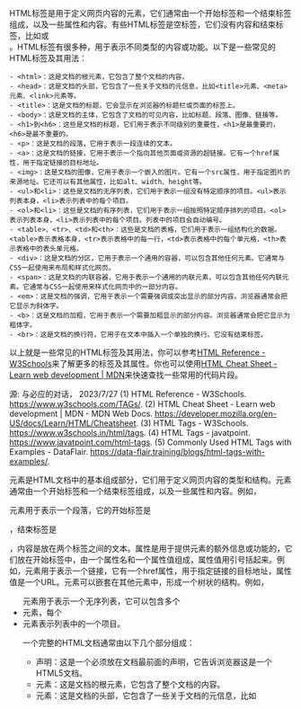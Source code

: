 HTML标签是用于定义网页内容的元素，它们通常由一个开始标签和一个结束标签组成，以及一些属性和内容。有些HTML标签是空标签，它们没有内容和结束标签，比如<img>或<br>。HTML标签有很多种，用于表示不同类型的内容或功能。以下是一些常见的HTML标签及其用法：
```
- <html>：这是文档的根元素，它包含了整个文档的内容。
- <head>：这是文档的头部，它包含了一些关于文档的元信息，比如<title>元素、<meta>元素、<link>元素等。
- <title>：这是文档的标题，它会显示在浏览器的标题栏或页面的标签上。
- <body>：这是文档的主体，它包含了文档的可见内容，比如标题、段落、图像、链接等。
- <h1>到<h6>：这些是文档的标题，它们用于表示不同级别的重要性，<h1>是最重要的，<h6>是最不重要的。
- <p>：这是文档的段落，它用于表示一段连续的文本。
- <a>：这是文档的链接，它用于表示一个指向其他页面或资源的超链接。它有一个href属性，用于指定链接的目标地址。
- <img>：这是文档的图像，它用于表示一个嵌入的图片。它有一个src属性，用于指定图片的来源地址。它还可以有其他属性，比如alt、width、height等。
- <ul>和<li>：这些是文档的无序列表，它们用于表示一组没有特定顺序的项目。<ul>表示列表本身，<li>表示列表中的每个项目。
- <ol>和<li>：这些是文档的有序列表，它们用于表示一组按照特定顺序排列的项目。<ol>表示列表本身，<li>表示列表中的每个项目。列表中的项目会自动编号。
- <table>、<tr>、<td>和<th>：这些是文档的表格，它们用于表示一组结构化的数据。<table>表示表格本身，<tr>表示表格中的每一行，<td>表示表格中的每个单元格，<th>表示表格中的表头单元格。
- <div>：这是文档的分区，它用于表示一个通用的容器，可以包含其他任何元素。它通常与CSS一起使用来布局和样式化网页。
- <span>：这是文档的内联容器，它用于表示一个通用的内联元素，可以包含其他任何内联元素。它通常与CSS一起使用来样式化网页中的一部分内容。
- <em>：这是文档的强调，它用于表示一个需要强调或突出显示的部分内容。浏览器通常会把它显示为斜体字。
- <b>：这是文档的加粗，它用于表示一个需要加粗显示的部分内容。浏览器通常会把它显示为粗体字。
- <br>：这是文档的换行符，它用于在文本中插入一个单独的换行。它没有结束标签。
```
以上就是一些常见的HTML标签及其用法，你可以参考[HTML Reference - W3Schools](https://www.w3schools.com/TAGs/)来了解更多的标签及其属性。你也可以使用[HTML Cheat Sheet - Learn web development | MDN](https://developer.mozilla.org/en-US/docs/Learn/HTML/Cheatsheet)来快速查找一些常用的代码片段。

源: 与必应的对话， 2023/7/27
(1) HTML Reference - W3Schools. https://www.w3schools.com/TAGs/.
(2) HTML Cheat Sheet - Learn web development | MDN - MDN Web Docs. https://developer.mozilla.org/en-US/docs/Learn/HTML/Cheatsheet.
(3) HTML Tags - W3Schools. https://www.w3schools.in/html/tags.
(4) HTML Tags - javatpoint. https://www.javatpoint.com/html-tags.
(5) Commonly Used HTML Tags with Examples - DataFlair. https://data-flair.training/blogs/html-tags-with-examples/.

元素是HTML文档中的基本组成部分，它们用于定义网页内容的类型和结构。元素通常由一个开始标签和一个结束标签组成，以及一些属性和内容。例如，<p>元素用于表示一个段落，它的开始标签是<p>，结束标签是</p>，内容是放在两个标签之间的文本。属性是用于提供元素的额外信息或功能的，它们放在开始标签中，由一个属性名和一个属性值组成，属性值用引号括起来。例如，<a>元素用于表示一个链接，它有一个href属性，用于指定链接的目标地址，属性值是一个URL。元素可以嵌套在其他元素中，形成一个树状的结构。例如，<ul>元素用于表示一个无序列表，它可以包含多个<li>元素，每个<li>元素表示列表中的一个项目。


一个完整的HTML文档通常由以下几个部分组成：

- <!DOCTYPE html>声明：这是一个必须放在文档最前面的声明，它告诉浏览器这是一个HTML5文档。
- <html>元素：这是文档的根元素，它包含了整个文档的内容。
- <head>元素：这是文档的头部，它包含了一些关于文档的元信息，比如<title>元素、<meta>元素、<link>元素等。
- <body>元素：这是文档的主体，它包含了文档的可见内容，比如标题、段落、图像、链接等。

一个简单的HTML文档示例如下：

```html
<!DOCTYPE html>
<html>
<head>
  <title>My First HTML Page</title>
</head>
<body>
  <h1>Hello, World!</h1>
  <p>This is a paragraph.</p>
</body>
</html>
```

你可以参考[HTML Basic Examples - W3Schools](https://www.w3schools.com/html/html_basic.asp)来了解更多的HTML文档示例。你也可以使用[HTML Examples - W3Schools](https://www.w3schools.com/html/html_examples.asp)来查看一些常用的HTML功能和效果。

源: 与必应的对话， 2023/7/27
(1) HTML Examples - W3Schools. https://www.w3schools.com/html/html_examples.asp.
(2) HTML Basic Examples - W3Schools. https://www.w3schools.com/html/html_basic.asp.
(3) Introduction to HTML - W3Schools. https://www.w3schools.com/html/html_intro.asp.



<a>元素是HTML中的一个标签，它定义了一个超链接，用于从一个页面链接到另一个页面。它有以下语法：

<a href="url">链接文本</a>

最重要的属性是href属性，它指定了链接的目标地址。链接文本是显示给读者的部分。点击链接文本，会跳转到指定的URL地址。例如，这个例子展示了如何创建一个指向W3Schools.com的链接：

<a href="https://www.w3schools.com/">访问W3Schools.com!</a>

你可以参考[HTML a tag - W3Schools](https://www.w3schools.com/tags/tag_a.asp)来了解更多关于<a>标签的知识。你也可以使用[: The Anchor element - HTML: HyperText Markup Language | MDN - MDN Web Docs](https://developer.mozilla.org/en-US/docs/Web/HTML/Element/a)或[HTML <a> 标签 - w3school 在线教程](https://www.w3school.com.cn/tags/tag_a.asp)来了解<a>标签的其他属性和用法。

源: 与必应的对话， 2023/7/27
(1) HTML a tag - W3Schools. https://www.w3schools.com/tags/tag_a.asp.
(2) : The Anchor element - HTML: HyperText Markup Language | MDN - MDN Web Docs. https://developer.mozilla.org/en-US/docs/Web/HTML/Element/a.
(3) HTML <a> 标签 - w3school 在线教程. https://www.w3school.com.cn/tags/tag_a.asp.

要在HTML中插入图像，你需要使用<img>元素，它定义了一个嵌入的图片。它有以下语法：

<img src="url" alt="alternatetext">

最重要的属性是src属性，它指定了图片的来源地址。另一个必须的属性是alt属性，它提供了图片的替代文本，如果用户因为某些原因无法查看图片（比如网络缓慢、src属性错误或者用户使用屏幕阅读器等），就会显示alt属性的值。例如，这个例子展示了如何插入一个图片：

<img src="img_girl.jpg" alt="Girl in a jacket">

你可以参考[HTML Images - W3Schools](https://www.w3schools.com/html/html_images.asp)来了解更多关于HTML图片的知识。你也可以使用[HTML img tag - W3Schools](https://www.w3schools.com/tags/tag_img.asp)或[Images in HTML - Learn web development | MDN - MDN Web Docs](https://developer.mozilla.org/en-US/docs/Learn/HTML/Multimedia_and_embedding/Images_in_HTML)来了解<img>元素的其他属性和用法。

源: 与必应的对话， 2023/7/27
(1) HTML Images - W3Schools. https://www.w3schools.com/html/html_images.asp.
(2) HTML img tag - W3Schools. https://www.w3schools.com/tags/tag_img.asp.
(3) Images in HTML - Learn web development | MDN - MDN Web Docs. https://developer.mozilla.org/en-US/docs/Learn/HTML/Multimedia_and_embedding/Images_in_HTML.

<div class="row xs-hidden tuijian-div">什么意思
<div class="row xs-hidden tuijian-div">这段代码的意思是创建一个包含一些推荐阅读链接的行，它有以下几个部分：

- <div class="row xs-hidden tuijian-div">：这是一个分区元素，它用于表示一个通用的容器，可以包含其他任何元素。它有三个类名：row、xs-hidden和tuijian-div。类名是用于给元素添加样式或功能的，它们通常与CSS或JavaScript一起使用。row类名可能是用于表示这个元素是一个行级的布局，xs-hidden类名可能是用于表示这个元素在超小屏幕上会被隐藏，tuijian-div类名可能是用于给这个元素添加一些特定的样式或功能。
- <a href="/book/28288/" title="乡村小术士">乡村小术士</a>：这是一个链接元素，它用于表示一个指向其他页面或资源的超链接。它有两个属性：href和title。href属性指定了链接的目标地址，title属性指定了链接的提示文本，当鼠标悬停在链接上时会显示出来。链接文本是显示给读者的部分，它是乡村小术士。
- 其他的<a>元素都是类似的，只是属性值和链接文本不同。

你可以参考[HTML div tag - W3Schools](https://www.w3schools.com/tags/tag_div.asp)或[<div>: The Content Division element - MDN Web Docs](https://developer.mozilla.org/en-US/docs/Web/HTML/Element/div)来了解更多关于<div>元素的知识。你也可以参考[HTML a tag - W3Schools](https://www.w3schools.com/tags/tag_a.asp)或[: The Anchor element - HTML: HyperText Markup Language | MDN - MDN Web Docs](https://developer.mozilla.org/en-US/docs/Web/HTML/Element/a)来了解更多关于<a>元素的知识。

源: 与必应的对话， 2023/7/27
(1) html - What's the meaning of the "row" class in Bootstrap, its .... https://stackoverflow.com/questions/33679875/whats-the-meaning-of-the-row-class-in-bootstrap-its-difference-from-containe.
(2) html - Displaying divs in rows - Stack Overflow. https://stackoverflow.com/questions/40497505/displaying-divs-in-rows.
(3) html - Splitting a DIV into rows and columns - Stack Overflow. https://stackoverflow.com/questions/29583047/splitting-a-div-into-rows-and-columns.

这里的class有什么用
class属性是HTML中的一个全局属性，它用于指定一个或多个类名给一个元素。类名可以用于CSS和JavaScript来选择和访问特定的元素，通过类选择器或者函数，比如DOM方法document.getElementsByClassName。class属性可以用于任何HTML元素。例如，这个例子展示了如何给一个<h1>元素添加一个类名intro：

<h1 class="intro">标题1</h1>

然后，你可以在CSS中使用.intro选择器来给这个元素添加样式，比如改变颜色：

<style>
  h1.intro {
    color: blue;
  }
</style>

你也可以在JavaScript中使用getElementsByClassName方法来获取这个元素的引用，比如改变内容：

<script>
  var h1 = document.getElementsByClassName("intro")[0];
  h1.innerHTML = "新的标题";
</script>

你可以参考[HTML Classes - The Class Attribute - W3Schools](https://www.w3schools.com/html/html_classes.asp)或[class - HTML: HyperText Markup Language | MDN - MDN Web Docs](https://developer.mozilla.org/en-US/docs/Web/HTML/Global_attributes/class)来了解更多关于class属性的知识。

源: 与必应的对话， 2023/7/27
(1) HTML Classes - The Class Attribute - W3Schools. https://www.w3schools.com/html/html_classes.asp.
(2) HTML class Attribute - W3Schools. https://www.w3schools.com/TAGS/att_class.asp.
(3) class - HTML: HyperText Markup Language | MDN - MDN Web Docs. https://developer.mozilla.org/en-US/docs/Web/HTML/Global_attributes/class.

<div>：这是文档的分区，它用于表示一个通用的容器，可以包含其他任何元素。它通常与CSS一起使用来布局和样式化网页不太理解
<div>元素是HTML中的一个标签，它定义了一个分区或一个区域，用于在文档中划分不同的内容或功能。它没有任何固定的含义或表现，只是一个通用的容器，可以包含其他任何元素。它通常与CSS一起使用来布局和样式化网页，比如给<div>元素添加类名或id属性，然后在CSS中使用类选择器或id选择器来给它们添加样式。它也可以被JavaScript使用来访问和操作具有特定类名或id属性的<div>元素。例如，这个例子展示了如何给一个<div>元素添加一个类名myDiv，并在CSS中给它添加样式：

<style>
  .myDiv {
    border: 5px outset red;
    background-color: lightblue;
    text-align: center;
  }
</style>

<div class="myDiv">
  <h2>这是一个div元素中的标题</h2>
  <p>这是一个div元素中的段落。</p>
</div>

你可以参考[HTML div tag - W3Schools](https://www.w3schools.com/tags/tag_div.asp)或[<div>: The Content Division element - MDN Web Docs](https://developer.mozilla.org/en-US/docs/Web/HTML/Element/div)来了解更多关于<div>元素的知识。

源: 与必应的对话， 2023/7/27
(1) HTML div tag - W3Schools. https://www.w3schools.com/Tags/tag_div.asp.
(2) <div>: The Content Division element - MDN Web Docs. https://developer.mozilla.org/en-US/docs/Web/HTML/Element/div.
(3) HTML div tag and element - HTML tutorials - w3resource. https://www.w3resource.com/html/div/HTML-div-tag-and-element.php.
(4) HTML Div – What is a Div Tag and How to Style it with CSS. https://www.freecodecamp.org/news/html-div-what-is-a-div-tag-and-how-to-style-it-with-css/.


为啥需要class和id这俩个呢
class和id这两个属性都是用于给HTML元素添加标识符的，它们可以用于CSS或JavaScript来选择和访问特定的元素，比如使用类选择器或id选择器。它们的区别在于：

- class属性可以用于多个元素，表示它们属于同一个类别，有相同的样式或功能。id属性只能用于一个元素，表示它是唯一的，有特殊的样式或功能。
- class属性的值可以包含多个类名，用空格分隔，表示一个元素可以属于多个类别。id属性的值只能包含一个标识符，不能有空格。
- class属性的值不区分大小写，id属性的值区分大小写。

例如，这个例子展示了如何给一个<p>元素添加一个类名important和一个id名note，并在CSS中给它们添加样式：

<style>
  .important {
    color: red;
  }

  #note {
    font-size: 20px;
  }
</style>

<p class="important" id="note">这是一个重要的提示。</p>

你可以参考[Difference between id and class Attributes in HTML - GeeksforGeeks](https://www.geeksforgeeks.org/difference-between-id-and-class-attributes-in-html/)或[html - What's the difference between an id and a class? - Stack Overflow](https://stackoverflow.com/questions/544010/whats-the-difference-between-an-id-and-a-class)来了解更多关于class和id属性的知识。

源: 与必应的对话， 2023/7/27
(1) html - What's the difference between an id and a class? - Stack Overflow. https://stackoverflow.com/questions/544010/whats-the-difference-between-an-id-and-a-class.
(2) Difference between id and class Attributes in HTML. https://www.geeksforgeeks.org/difference-between-id-and-class-attributes-in-html/.
(3) HTML ID vs Class - Guide on Understanding the Difference. https://www.positioniseverything.net/html-id-vs-class/.


啥叫标识符，容器
标识符是用于给HTML元素命名的，它可以用于CSS或JavaScript来选择和访问特定的元素，比如使用类选择器或id选择器。标识符有两种类型：class和id。class标识符可以用于多个元素，表示它们属于同一个类别，有相同的样式或功能。id标识符只能用于一个元素，表示它是唯一的，有特殊的样式或功能。例如，这个例子展示了如何给一个<p>元素添加一个类名important和一个id名note，并在CSS中给它们添加样式：

<style>
  .important {
    color: red;
  }

  #note {
    font-size: 20px;
  }
</style>

<p class="important" id="note">这是一个重要的提示。</p>

你可以参考[Difference between id and class Attributes in HTML - GeeksforGeeks](https://www.geeksforgeeks.org/difference-between-id-and-class-attributes-in-html/)或[html - What's the difference between an id and a class? - Stack Overflow](https://stackoverflow.com/questions/544010/whats-the-difference-between-an-id-and-a-class)来了解更多关于class和id标识符的知识。

容器是用于在HTML文档中划分不同的内容或功能的区域，它通常是一个<div>元素，可以包含其他任何元素。容器可以用于布局和样式化网页，比如给容器添加类名或id属性，然后在CSS中使用类选择器或id选择器来给它们添加样式。容器也可以被JavaScript使用来访问和操作具有特定类名或id属性的容器。例如，这个例子展示了如何给一个<div>元素添加一个类名myDiv，并在CSS中给它添加样式：

<style>
  .myDiv {
    border: 5px outset red;
    background-color: lightblue;
    text-align: center;
  }
</style>

<div class="myDiv">
  <h2>这是一个div元素中的标题</h2>
  <p>这是一个div元素中的段落。</p>
</div>

你可以参考[W3.CSS Containers - W3Schools](https://www.w3schools.com/w3css/w3css_containers.asp)或[HTML div tag - W3Schools](https://www.w3schools.com/tags/tag_div.asp)来了解更多关于容器的知识。

源: 与必应的对话， 2023/7/27
(1) W3.CSS Containers - W3Schools. https://www.w3schools.com/w3css/w3css_containers.asp.
(2) id - HTML: HyperText Markup Language | MDN - MDN Web Docs. https://developer.mozilla.org/en-US/docs/Web/HTML/Global_attributes/id.
(3) standards - HTML - Container id or class - Stack Overflow. https://stackoverflow.com/questions/7093679/html-container-id-or-class.


<li><a href="/book/3441/874874.html" style="color:Gray;">第一章 绯红</a></li>  li什么意思
<li>是HTML中的一个标签，它定义了一个列表项。它必须包含在一个父元素中：一个有序列表(<ol>)，一个无序列表(<ul>)，或一个菜单(<menu>)。在菜单和无序列表中，列表项通常会显示为带有圆点的项目符号。在有序列表中，列表项通常会显示为带有数字或字母的编号。例如，这个例子展示了如何创建一个有序列表和一个无序列表：

<ol>
  <li>咖啡</li>
  <li>茶</li>
  <li>牛奶</li>
</ol>

<ul>
  <li>咖啡</li>
  <li>茶</li>
  <li>牛奶</li>
</ul>

你可以参考[HTML li tag - W3Schools](https://www.w3schools.com/TAGS/tag_li.asp)或[<li>: The List Item element - HTML: HyperText Markup Language | MDN](https://developer.mozilla.org/en-US/docs/Web/HTML/Element/li)来了解更多关于<li>标签的知识。

源: 与必应的对话， 2023/7/27
(1) HTML li tag - W3Schools. https://www.w3schools.com/TAGS/tag_li.asp.
(2) <li>: The List Item element - HTML: HyperText Markup Language | MDN. https://developer.mozilla.org/en-US/docs/Web/HTML/Element/li.
(3) HTML <li> Tag - GeeksforGeeks. https://www.geeksforgeeks.org/html-li-tag/.
(4) HTML li Tag-Learn HTML | W3Docs. https://www.w3docs.com/learn-html/html-li-tag.html.
(5) <li> - HTML: Linguagem de Marcação de Hipertexto | MDN. https://developer.mozilla.org/pt-BR/docs/Web/HTML/Element/li.
